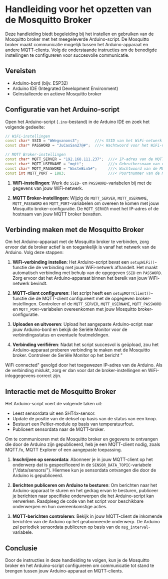 # Handleiding voor het opzetten van de Mosquitto Broker

Deze handleiding biedt begeleiding bij het instellen en gebruiken van de Mosquitto broker met het meegeleverde Arduino-script. De Mosquitto broker maakt communicatie mogelijk tussen het Arduino-apparaat en andere MQTT-clients. Volg de onderstaande instructies om de benodigde instellingen te configureren voor succesvolle communicatie.

## Vereisten

- Arduino-bord (bijv. ESP32)
- Arduino IDE (Integrated Development Environment)
- Geïnstalleerde en actieve Mosquitto broker

## Configuratie van het Arduino-script

Open het Arduino-script (`.ino`-bestand) in de Arduino IDE en zoek het volgende gedeelte:

```cpp
// WiFi-instellingen
const char* SSID = "WWegvanons3";       ///< SSID van het WiFi-netwerk
const char* PASSWORD = "JuCasSan27@#";  ///< Wachtwoord voor het WiFi-netwerk

// MQTT Broker-instellingen
const char* MQTT_SERVER = "192.168.111.237";  ///< IP-adres van de MQTT broker-server
const char* MQTT_USERNAME = "mqtt";           ///< Gebruikersnaam van de MQTT broker
const char* MQTT_PASSWORD = "WasteBin5#";     ///< Wachtwoord van de MQTT broker
const int MQTT_PORT = 1883;                   ///< Poortnummer van de MQTT broker
```

1. **WiFi-instellingen**: Werk de `SSID`- en `PASSWORD`-variabelen bij met de gegevens van jouw WiFi-netwerk.

2. **MQTT Broker-instellingen**: Wijzig de `MQTT_SERVER`, `MQTT_USERNAME`, `MQTT_PASSWORD` en `MQTT_PORT`-variabelen om overeen te komen met jouw Mosquitto broker-configuratie. De `MQTT_SERVER` moet het IP-adres of de hostnaam van jouw MQTT broker bevatten.

## Verbinding maken met de Mosquitto Broker

Om het Arduino-apparaat met de Mosquitto broker te verbinden, zorg ervoor dat de broker actief is en toegankelijk is vanaf het netwerk van de Arduino. Volg deze stappen:

1. **WiFi-verbinding instellen**: Het Arduino-script bevat een `setupWiFi()`-functie die de verbinding met jouw WiFi-netwerk afhandelt. Het maakt automatisch verbinding met behulp van de opgegeven `SSID` en `PASSWORD`. Zorg ervoor dat het Arduino-apparaat binnen het bereik van jouw WiFi-netwerk bevindt.

2. **MQTT-client configureren**: Het script heeft een `setupMQTTClient()`-functie die de MQTT-client configureert met de opgegeven broker-instellingen. Controleer of de `MQTT_SERVER`, `MQTT_USERNAME`, `MQTT_PASSWORD` en `MQTT_PORT`-variabelen overeenkomen met jouw Mosquitto broker-configuratie.

3. **Uploaden en uitvoeren**: Upload het aangepaste Arduino-script naar jouw Arduino-bord en bekijk de Seriële Monitor voor de verbindingsstatus en eventuele foutmeldingen.

4. **Verbinding verifiëren**: Nadat het script succesvol is geüpload, zou het Arduino-apparaat proberen verbinding te maken met de Mosquitto broker. Controleer de Seriële Monitor op het bericht "

WiFi connected" gevolgd door het toegewezen IP-adres van de Arduino. Als de verbinding mislukt, zorg er dan voor dat de broker-instellingen en WiFi-inloggegevens correct zijn.

## Interactie met de Mosquitto Broker

Het Arduino-script voert de volgende taken uit:

- Leest sensordata uit een SHT4x-sensor.
- Update de positie van de deksel op basis van de status van een knop.
- Bestuurt een Peltier-module op basis van temperatuurfout.
- Publiceert sensordata naar de MQTT-broker.

Om te communiceren met de Mosquitto broker en gegevens te ontvangen die door de Arduino zijn gepubliceerd, heb je een MQTT-client nodig, zoals MQTT.fx, MQTT Explorer of een aangepaste toepassing.

1. **Inschrijven op sensordata**: Abonneer je in jouw MQTT-client op het onderwerp dat is gespecificeerd in de `SENSOR_DATA_TOPIC`-variabele ("/data/sensors/"). Hiermee kun je sensordata ontvangen die door de Arduino is gepubliceerd.

2. **Berichten publiceren om Arduino te besturen**: Om berichten naar het Arduino-apparaat te sturen en het gedrag ervan te besturen, publiceer je berichten naar specifieke onderwerpen die het Arduino-script kan verwerken. Raadpleeg de code van het script voor beschikbare onderwerpen en hun overeenkomstige acties.

3. **MQTT-berichten controleren**: Bekijk in jouw MQTT-client de inkomende berichten van de Arduino op het geabonneerde onderwerp. De Arduino zal periodiek sensordata publiceren op basis van de `msg_interval`-variabele.

## Conclusie

Door de instructies in deze handleiding te volgen, kun je de Mosquitto broker en het Arduino-script configureren om communicatie tot stand te brengen tussen jouw Arduino-apparaat en MQTT-clients.